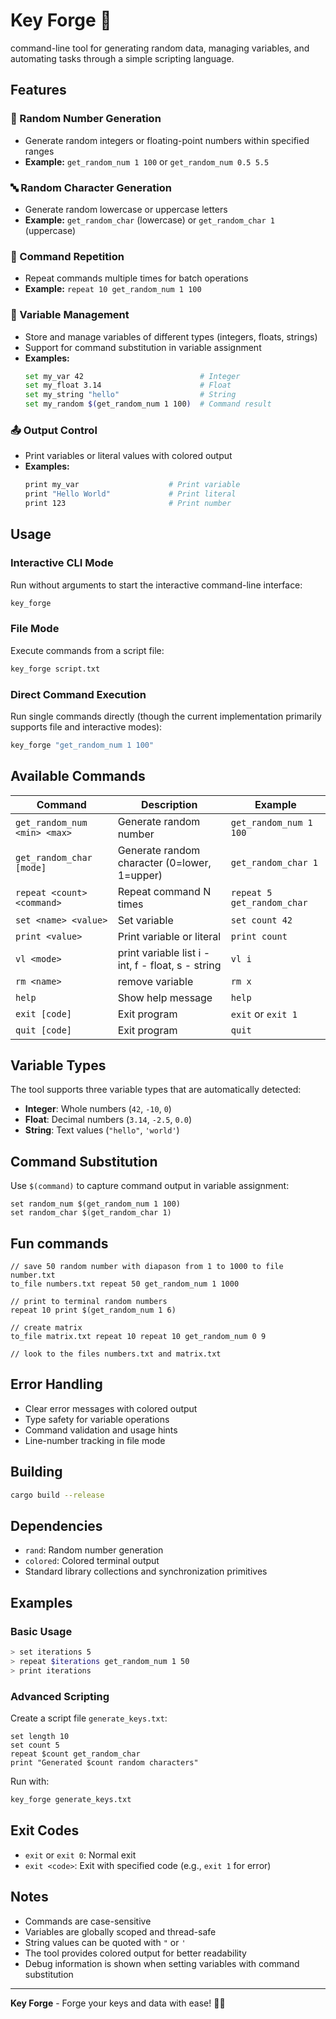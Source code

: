 # Key Forge 🔑

command-line tool for generating random data, managing variables, and automating tasks through a simple scripting language.

## Features

### 🔢 Random Number Generation
- Generate random integers or floating-point numbers within specified ranges
- **Example:** `get_random_num 1 100` or `get_random_num 0.5 5.5`

### 🔤 Random Character Generation
- Generate random lowercase or uppercase letters
- **Example:** `get_random_char` (lowercase) or `get_random_char 1` (uppercase)

### 🔄 Command Repetition
- Repeat commands multiple times for batch operations
- **Example:** `repeat 10 get_random_num 1 100`

### 💾 Variable Management
- Store and manage variables of different types (integers, floats, strings)
- Support for command substitution in variable assignment
- **Examples:**
  ```bash
  set my_var 42                          # Integer
  set my_float 3.14                      # Float
  set my_string "hello"                  # String
  set my_random $(get_random_num 1 100)  # Command result
  ```

### 📤 Output Control
- Print variables or literal values with colored output
- **Examples:**
  ```bash
  print my_var                    # Print variable
  print "Hello World"             # Print literal
  print 123                       # Print number
  ```

## Usage

### Interactive CLI Mode
Run without arguments to start the interactive command-line interface:
```bash
key_forge
```

### File Mode
Execute commands from a script file:
```bash
key_forge script.txt
```

### Direct Command Execution
Run single commands directly (though the current implementation primarily supports file and interactive modes):
```bash
key_forge "get_random_num 1 100"
```

## Available Commands

| Command | Description | Example |
|---------|-------------|---------|
| `get_random_num <min> <max>` | Generate random number | `get_random_num 1 100` |
| `get_random_char [mode]` | Generate random character (0=lower, 1=upper) | `get_random_char 1` |
| `repeat <count> <command>` | Repeat command N times | `repeat 5 get_random_char` |
| `set <name> <value>` | Set variable | `set count 42` |
| `print <value>` | Print variable or literal | `print count` |
| `vl <mode>` | print variable list i - int, f - float, s - string | `vl i` |
| `rm <name>` | remove variable | `rm x` |
| `help` | Show help message | `help` |
| `exit [code]` | Exit program | `exit` or `exit 1` |
| `quit [code]` | Exit program | `quit` |

## Variable Types

The tool supports three variable types that are automatically detected:

- **Integer**: Whole numbers (`42`, `-10`, `0`)
- **Float**: Decimal numbers (`3.14`, `-2.5`, `0.0`)
- **String**: Text values (`"hello"`, `'world'`)

## Command Substitution

Use `$(command)` to capture command output in variable assignment:
```
set random_num $(get_random_num 1 100)
set random_char $(get_random_char 1)
```
## Fun commands
```
// save 50 random number with diapason from 1 to 1000 to file number.txt
to_file numbers.txt repeat 50 get_random_num 1 1000

// print to terminal random numbers
repeat 10 print $(get_random_num 1 6)

// create matrix
to_file matrix.txt repeat 10 repeat 10 get_random_num 0 9

// look to the files numbers.txt and matrix.txt
```


## Error Handling

- Clear error messages with colored output
- Type safety for variable operations
- Command validation and usage hints
- Line-number tracking in file mode

## Building

```bash
cargo build --release
```

## Dependencies

- `rand`: Random number generation
- `colored`: Colored terminal output
- Standard library collections and synchronization primitives

## Examples

### Basic Usage
```bash
> set iterations 5
> repeat $iterations get_random_num 1 50
> print iterations
```

### Advanced Scripting
Create a script file `generate_keys.txt`:
```
set length 10
set count 5
repeat $count get_random_char
print "Generated $count random characters"
```

Run with:
```bash
key_forge generate_keys.txt
```

## Exit Codes

- `exit` or `exit 0`: Normal exit
- `exit <code>`: Exit with specified code (e.g., `exit 1` for error)

## Notes

- Commands are case-sensitive
- Variables are globally scoped and thread-safe
- String values can be quoted with `"` or `'`
- The tool provides colored output for better readability
- Debug information is shown when setting variables with command substitution

---

**Key Forge** - Forge your keys and data with ease! 🔑✨